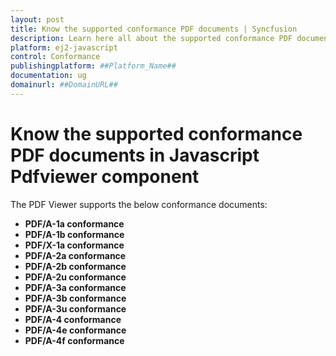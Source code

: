 ```yaml
---
layout: post
title: Know the supported conformance PDF documents | Syncfusion
description: Learn here all about the supported conformance PDF documents in Syncfusion Javascript Pdfviewer component of Syncfusion Essential JS 2 and more.
platform: ej2-javascript
control: Conformance
publishingplatform: ##Platform_Name##
documentation: ug
domainurl: ##DomainURL##
---
```


# Know the supported conformance PDF documents in Javascript Pdfviewer component

The PDF Viewer supports the below conformance documents:

* **PDF/A-1a conformance**
* **PDF/A-1b conformance**
* **PDF/X-1a conformance**
* **PDF/A-2a conformance**
* **PDF/A-2b conformance**
* **PDF/A-2u conformance**
* **PDF/A-3a conformance**
* **PDF/A-3b conformance**
* **PDF/A-3u conformance**
* **PDF/A-4 conformance**
* **PDF/A-4e conformance**
* **PDF/A-4f conformance**
